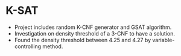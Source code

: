 # K-SAT
+ Project includes random K-CNF generator and GSAT algorithm.
+ Investigation on density threshold of a 3-CNF to have a solution.
+ Found the density threshold between 4.25 and 4.27 by variable-controlling method.
